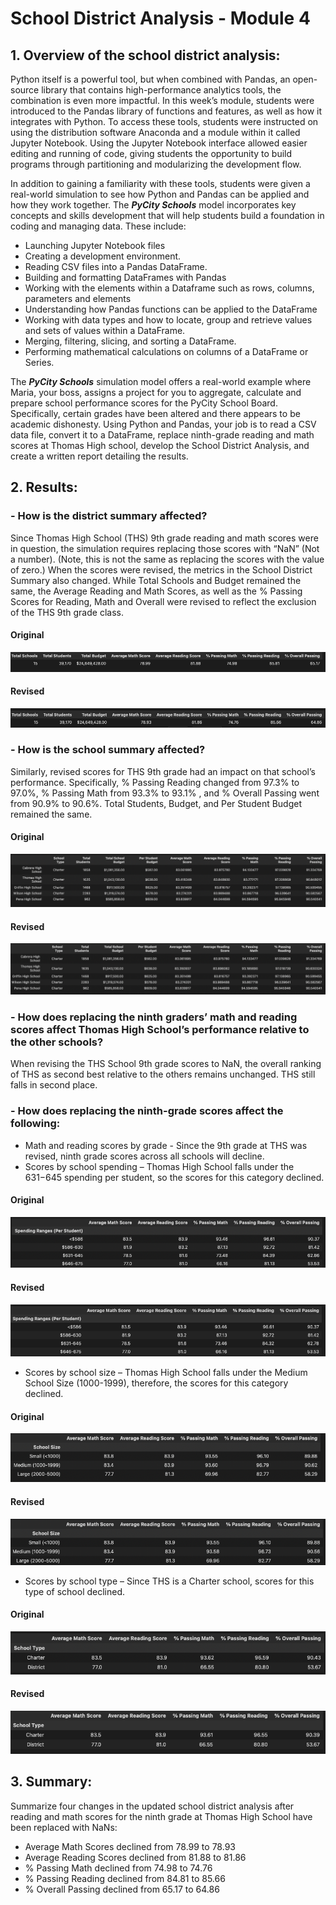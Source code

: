 # School District Analysis - Module 4
## 1. Overview of the school district analysis:

Python itself is a powerful tool, but when combined with Pandas, an open-source library that contains high-performance analytics tools, the combination is even more impactful. In this week’s module, students were introduced to the Pandas library of functions and features, as well as how it integrates with Python. To access these tools, students were instructed on using the distribution software Anaconda and a module within it called Jupyter Notebook. Using the Jupyter Notebook interface allowed easier editing and running of code, giving students the opportunity to build programs through partitioning and modularizing the development flow. 

In addition to gaining a familiarity with these tools, students were given a real-world simulation to see how Python and Pandas can be applied and how they work together. The ***PyCity Schools*** model incorporates key concepts and skills development that will help students build a foundation in coding and managing data. These include:

- Launching Jupyter Notebook files 
- Creating a development environment.
- Reading CSV files into a Pandas DataFrame.
- Building and formatting DataFrames with Pandas
- Working with the elements within a Dataframe such as rows, columns, parameters and elements
- Understanding how Pandas functions can be applied to the DataFrame
- Working with data types and how to locate, group and retrieve values and sets of values within a DataFrame.
- Merging, filtering, slicing, and sorting a DataFrame.
- Performing mathematical calculations on columns of a DataFrame or Series.

The ***PyCity Schools*** simulation model offers a real-world example where Maria, your boss, assigns a project for you to aggregate, calculate and prepare school performance scores for the PyCity School Board. Specifically, certain grades have been altered and there appears to be academic dishonesty. Using Python and Pandas, your job is to read a CSV data file, convert it to a DataFrame, replace ninth-grade reading and math scores at Thomas High school,  develop the School District Analysis, and create a written report detailing the results.


## 2. Results: 
### - How is the district summary affected?

Since Thomas High School (THS) 9th grade reading and math scores were in question, the simulation requires replacing those scores with “NaN” (Not a number). (Note, this is not the same as replacing the scores with the value of zero.) When the scores were revised, the metrics in the School District Summary also changed. While Total Schools and Budget remained the same, the Average Reading and Math Scores, as well as the % Passing Scores for Reading, Math and Overall were revised to reflect the exclusion of the THS 9th grade class. 

#### Original
![SCD Summary_Orig](https://github.com/vjtrom/School_District_Analysis/blob/main/images/School_District_Summary_original.png)
#### Revised
![SCD Summary_Rev](https://github.com/vjtrom/School_District_Analysis/blob/main/images/School_District_Summary_rev.png)

### - How is the school summary affected?

Similarly, revised scores for THS 9th grade had an impact on that school’s performance. Specifically, % Passing Reading changed from 97.3% to 97.0%, % Passing Math from 93.3% to 93.1% , and % Overall Passing went from 90.9% to 90.6%. Total Students, Budget, and Per Student Budget remained the same.

#### Original
![School_Summary_Orig](https://github.com/vjtrom/School_District_Analysis/blob/main/images/School_Summary_original.png)
#### Revised
![School_Summary_Rev](https://github.com/vjtrom/School_District_Analysis/blob/main/images/School_Summary_revised.png)

### - How does replacing the ninth graders’ math and reading scores affect Thomas High School’s performance relative to the other schools?

When revising the THS School 9th grade scores to NaN, the overall ranking of THS as second best relative to the others remains unchanged. THS still falls in second place. 

### - How does replacing the ninth-grade scores affect the following:

- Math and reading scores by grade - Since the 9th grade at THS was revised, ninth grade scores across all schools will decline. 
- Scores by school spending – Thomas High School falls under the $631-$645 spending per student, so the scores for this category declined.
 
#### Original
![School_by_spending_orig](https://github.com/vjtrom/School_District_Analysis/blob/main/images/School_budget-per_original.png)
#### Revised
![School_by_spending_Rev](https://github.com/vjtrom/School_District_Analysis/blob/main/images/School_budget_per_revised.png)

- Scores by school size – Thomas High School falls under the Medium School Size (1000-1999), therefore, the scores for this category declined.
 
#### Original
![size_original](https://github.com/vjtrom/School_District_Analysis/blob/main/images/School_Size_original2.png)
#### Revised
![size_revised](https://github.com/vjtrom/School_District_Analysis/blob/main/images/School_Size_revised.png)

- Scores by school type – Since THS is a Charter school, scores for this type of school declined.

#### Original
![type_original](https://github.com/vjtrom/School_District_Analysis/blob/main/images/School_By_type_original.png)
#### Revised
![type_revised](https://github.com/vjtrom/School_District_Analysis/blob/main/images/School_By_type_revised.png)

## 3.  Summary: 
Summarize four changes in the updated school district analysis after reading and math scores for the ninth grade at Thomas High School have been replaced with NaNs:

- Average Math Scores declined from 78.99 to 78.93
- Average Reading Scores declined from 81.88 to 81.86
- % Passing Math declined from 74.98 to 74.76
- % Passing Reading declined from 84.81 to 85.66
- % Overall Passing declined from 65.17 to 64.86
